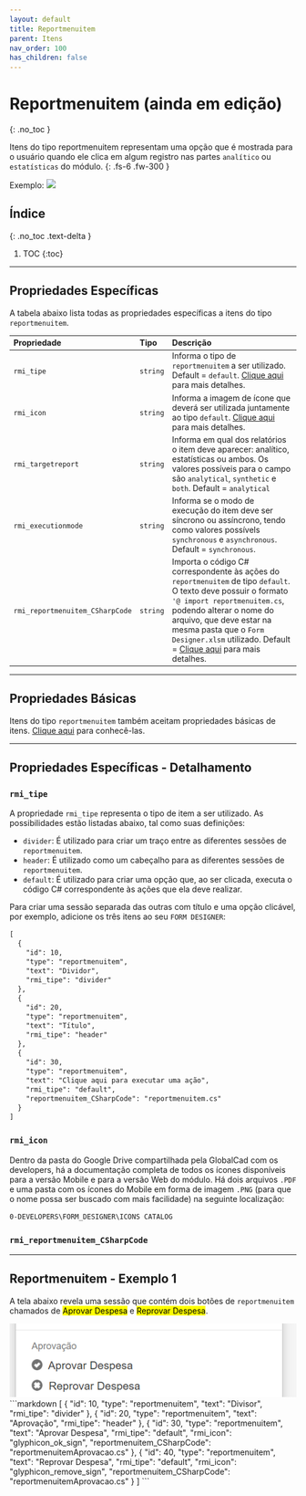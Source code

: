 ```yaml
---
layout: default
title: Reportmenuitem
parent: Itens
nav_order: 100
has_children: false
---
```

# Reportmenuitem (ainda em edição)
{: .no_toc }


Itens do tipo reportmenuitem representam uma opção que é mostrada para o usuário quando ele clica em algum registro nas partes `analítico` ou `estatísticas` do módulo.
{: .fs-6 .fw-300 }

<div class="code-example" markdown="1">

Exemplo: <img src="../img/reportmenuitem_exemplo.PNG">

</div>

## Índice
{: .no_toc .text-delta }

1. TOC
{:toc}

---


## Propriedades Específicas

A tabela abaixo lista todas as propriedades específicas a itens do tipo `reportmenuitem`.

| Propriedade           | Tipo      | Descrição                                                        |
|:----------------------|:----------|:-----------------------------------------------------------------|
| `rmi_tipe`                | `string`  |Informa o tipo de `reportmenuitem` a ser utilizado. Default = `default`.  [Clique aqui](#rmi_tipe) para mais detalhes.
| `rmi_icon`                | `string`  |Informa a imagem de ícone que deverá ser utilizada juntamente ao tipo `default`. [Clique aqui](#rmi_icon) para mais detalhes.
| `rmi_targetreport`          | `string`    |Informa em qual dos relatórios o item deve aparecer: analítico, estatísticas ou ambos. Os valores possíveis para o campo são `analytical`, `synthetic` e `both`. Default = `analytical`
| `rmi_executionmode` | `string`    |Informa se o modo de execução do item deve ser síncrono ou assíncrono, tendo como valores possívels `synchronous` e `asynchronous`. Default = `synchronous`.
| `rmi_reportmenuitem_CSharpCode` | `string`    |Importa o código C# correspondente às ações do `reportmenuitem` de tipo `default`. O texto deve possuir o formato `'@ import reportmenuitem.cs`, podendo alterar o nome do arquivo, que deve estar na mesma pasta que o `Form Designer.xlsm` utilizado. Default = [Clique aqui](#rmi_reportmenuitem_CSharpCode) para mais detalhes.

---

## Propriedades Básicas

Itens do tipo `reportmenuitem` também aceitam propriedades básicas de itens. [Clique aqui](basicproperties.md) para conhecê-las.

---

## Propriedades Específicas - Detalhamento

### `rmi_tipe`

A propriedade `rmi_tipe` representa o tipo de item a ser utilizado. As possibilidades estão listadas abaixo, tal como suas definições:

- `divider`: É utilizado para criar um traço entre as diferentes sessões de `reportmenuitem`.
- `header`: É utilizado como um cabeçalho para as diferentes sessões de `reportmenuitem`.
- `default`: É utilizado para criar uma opção que, ao ser clicada, executa o código C# correspondente às ações que ela deve realizar.

Para criar uma sessão separada das outras com título e uma opção clicável, por exemplo, adicione os três itens ao seu `FORM DESIGNER`:

```
[
  {
    "id": 10,
    "type": "reportmenuitem",
    "text": "Dividor",
    "rmi_tipe": "divider"
  },
  {
    "id": 20,
    "type": "reportmenuitem",
    "text": "Título",
    "rmi_tipe": "header"
  },
  {
    "id": 30,
    "type": "reportmenuitem",
    "text": "Clique aqui para executar uma ação",
    "rmi_tipe": "default",
    "reportmenuitem_CSharpCode": "reportmenuitem.cs"
  }
]
```

### `rmi_icon`

Dentro da pasta do Google Drive compartilhada pela GlobalCad com os developers, há a documentação completa de todos os ícones disponíveis para a versão Mobile e para a versão Web do módulo. Há dois arquivos `.PDF` e uma pasta com os ícones do Mobile em forma de imagem `.PNG` (para que o nome possa ser buscado com mais facilidade) na seguinte localização:

```
0-DEVELOPERS\FORM_DESIGNER\ICONS CATALOG
```

### `rmi_reportmenuitem_CSharpCode`



---

## Reportmenuitem - Exemplo 1

A tela abaixo revela uma sessão que contém dois botões de `reportmenuitem` chamados de <mark>Aprovar Despesa</mark> e <mark>Reprovar Despesa</mark>.

<div class="code-example" markdown="1">

<img src="../img/reportmenuitem_exemplo1.PNG">

</div>
```markdown
[
  {
    "id": 10,
    "type": "reportmenuitem",
    "text": "Divisor",
    "rmi_tipe": "divider"
  },
  {
    "id": 20,
    "type": "reportmenuitem",
    "text": "Aprovação",
    "rmi_tipe": "header"
  },
  {
    "id": 30,
    "type": "reportmenuitem",
    "text": "Aprovar Despesa",
    "rmi_tipe": "default",
    "rmi_icon": "glyphicon_ok_sign",
    "reportmenuitem_CSharpCode": "reportmenuitemAprovacao.cs"
  },
  {
    "id": 40,
    "type": "reportmenuitem",
    "text": "Reprovar Despesa",
    "rmi_tipe": "default",
    "rmi_icon": "glyphicon_remove_sign",
    "reportmenuitem_CSharpCode": "reportmenuitemAprovacao.cs"
  }
]
```

